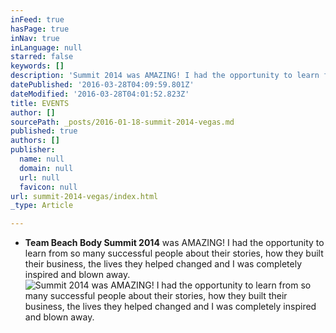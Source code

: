 ```yaml
---
inFeed: true
hasPage: true
inNav: true
inLanguage: null
starred: false
keywords: []
description: 'Summit 2014 was AMAZING! I had the opportunity to learn from so many successful people about their stories, how they built their business, the lives they helped changed and I was completely inspired and blown away.'
datePublished: '2016-03-28T04:09:59.801Z'
dateModified: '2016-03-28T04:01:52.823Z'
title: EVENTS
author: []
sourcePath: _posts/2016-01-18-summit-2014-vegas.md
published: true
authors: []
publisher:
  name: null
  domain: null
  url: null
  favicon: null
url: summit-2014-vegas/index.html
_type: Article

---
```

* **Team Beach Body Summit 2014** was AMAZING! I had the opportunity to learn from so many successful people about their stories, how they built their business, the lives they helped changed and I was completely inspired and blown away.
![Summit 2014 was AMAZING! I had the opportunity to learn from so many successful people about their stories, how they built their business, the lives they helped changed and I was completely inspired and blown away.](https://s3-us-west-2.amazonaws.com/the-grid-img/p/4bdae93f5cf6a99d8c93a0eddc815b00bbef47e3.jpg)